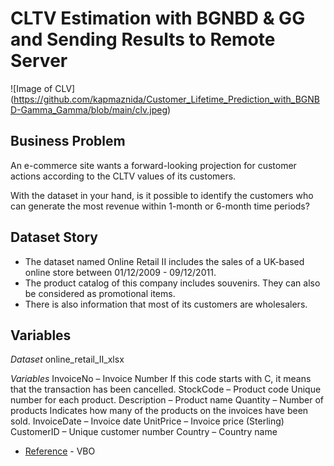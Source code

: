 # CLTV Estimation with BGNBD & GG and Sending Results to Remote Server

![Image of CLV]
(https://github.com/kapmaznida/Customer_Lifetime_Prediction_with_BGNBD-Gamma_Gamma/blob/main/clv.jpeg)

## Business Problem

An e-commerce site wants a forward-looking projection for customer actions according to the CLTV values of its customers.

With the dataset in your hand, is it possible to identify the customers who can generate the most revenue within 1-month or 6-month time periods?


## Dataset Story

- The dataset named Online Retail II includes the sales of a UK-based online store between 01/12/2009 - 09/12/2011.
- The product catalog of this company includes souvenirs. They can also be considered as promotional items.
- There is also information that most of its customers are wholesalers.

## Variables

_Dataset_ 
online_retail_II_xlsx

 _Variables_ 
  InvoiceNo – Invoice Number If this code starts with C, it means that the transaction has been cancelled.
  StockCode – Product code Unique number for each product.
  Description – Product name
  Quantity – Number of products Indicates how many of the products on the invoices have been sold.
  InvoiceDate – Invoice date
  UnitPrice – Invoice price (Sterling)
  CustomerID – Unique customer number
  Country – Country name
 

- [Reference](https://www.veribilimiokulu.com/) - VBO
